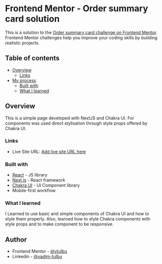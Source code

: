 # Frontend Mentor - Order summary card solution

This is a solution to the [Order summary card challenge on Frontend Mentor](https://www.frontendmentor.io/challenges/order-summary-component-QlPmajDUj). Frontend Mentor challenges help you improve your coding skills by building realistic projects.

## Table of contents

- [Overview](#overview)
  - [Links](#links)
- [My process](#my-process)
  - [Built with](#built-with)
  - [What I learned](#what-i-learned)

## Overview

This is a simple page developed with NextJS and Chakra UI. For components was used direct stylisation through style props offered by Chakra UI.

### Links

- Live Site URL: [Add live site URL here](https://your-live-site-url.com)

### Built with

- [React](https://reactjs.org/) - JS library
- [Next.js](https://nextjs.org/) - React framework
- [Chakra UI](https://chakra-ui.com/) - UI Component library
- Mobile-first workflow

### What I learned

I Learned to use basic and simple components of Chakra UI and how to style them properly. Also, learned how to style Chakra components with style props and to make component to be responsive.

## Author

- Frontend Mentor - [@vtulbu](https://www.frontendmentor.io/profile/vtulbu)
- Linkedin - [@vadim-tulbu](https://www.linkedin.com/in/vadim-tulbu/)
